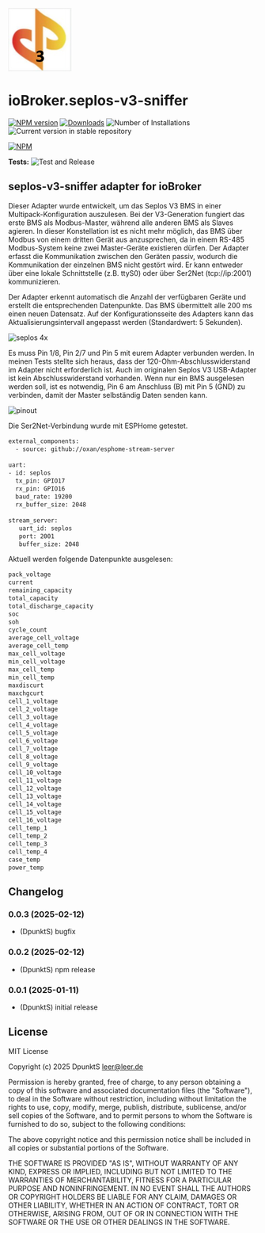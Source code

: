 ![Logo](admin/seplos-v3-sniffer.jpg)
# ioBroker.seplos-v3-sniffer

[![NPM version](https://img.shields.io/npm/v/iobroker.seplos-v3-sniffer.svg)](https://www.npmjs.com/package/iobroker.seplos-v3-sniffer)
[![Downloads](https://img.shields.io/npm/dm/iobroker.seplos-v3-sniffer.svg)](https://www.npmjs.com/package/iobroker.seplos-v3-sniffer)
![Number of Installations](https://iobroker.live/badges/seplos-v3-sniffer-installed.svg)
![Current version in stable repository](https://iobroker.live/badges/seplos-v3-sniffer-stable.svg)

[![NPM](https://nodei.co/npm/iobroker.seplos-v3-sniffer.png?downloads=true)](https://nodei.co/npm/iobroker.seplos-v3-sniffer/)

**Tests:** ![Test and Release](https://github.com/DpunktS/ioBroker.seplos-v3-sniffer/workflows/Test%20and%20Release/badge.svg)

## seplos-v3-sniffer adapter for ioBroker

Dieser Adapter wurde entwickelt, um das Seplos V3 BMS in einer Multipack-Konfiguration auszulesen. Bei der V3-Generation fungiert das erste BMS als Modbus-Master, während alle anderen BMS als Slaves agieren. In dieser Konstellation ist es nicht mehr möglich, das BMS über Modbus von einem dritten Gerät aus anzusprechen, da in einem RS-485 Modbus-System keine zwei Master-Geräte existieren dürfen. Der Adapter erfasst die Kommunikation zwischen den Geräten passiv, wodurch die Kommunikation der einzelnen BMS nicht gestört wird. Er kann entweder über eine lokale Schnittstelle (z.B. ttyS0) oder über Ser2Net (tcp://ip:2001) kommunizieren. 

Der Adapter erkennt automatisch die Anzahl der verfügbaren Geräte und erstellt die entsprechenden Datenpunkte. Das BMS übermittelt alle 200 ms einen neuen Datensatz. Auf der Konfigurationsseite des Adapters kann das Aktualisierungsintervall angepasst werden (Standardwert: 5 Sekunden).

![seplos 4x](https://github.com/user-attachments/assets/9d710287-069d-44b6-acda-e96764642a33)

Es muss Pin 1/8, Pin 2/7 und Pin 5 mit eurem Adapter verbunden werden. In meinen Tests stellte sich heraus, dass der 120-Ohm-Abschlusswiderstand im Adapter nicht erforderlich ist. Auch im originalen Seplos V3 USB-Adapter ist kein Abschlusswiderstand vorhanden. Wenn nur ein BMS ausgelesen werden soll, ist es notwendig, Pin 6 am Anschluss (B) mit Pin 5 (GND) zu verbinden, damit der Master selbständig Daten senden kann.

![pinout](https://github.com/user-attachments/assets/1c8ec271-d20f-4a5d-baf4-87e5a98fc35a)

Die Ser2Net-Verbindung wurde mit ESPHome getestet.
```
external_components:
  - source: github://oxan/esphome-stream-server

uart:
- id: seplos
  tx_pin: GPIO17
  rx_pin: GPIO16
  baud_rate: 19200
  rx_buffer_size: 2048

stream_server:
   uart_id: seplos
   port: 2001
   buffer_size: 2048
```

Aktuell werden folgende Datenpunkte ausgelesen:
```
pack_voltage
current
remaining_capacity
total_capacity
total_discharge_capacity
soc
soh
cycle_count
average_cell_voltage
average_cell_temp
max_cell_voltage
min_cell_voltage
max_cell_temp
min_cell_temp
maxdiscurt
maxchgcurt
cell_1_voltage
cell_2_voltage
cell_3_voltage
cell_4_voltage
cell_5_voltage
cell_6_voltage
cell_7_voltage
cell_8_voltage
cell_9_voltage
cell_10_voltage
cell_11_voltage
cell_12_voltage
cell_13_voltage
cell_14_voltage
cell_15_voltage
cell_16_voltage
cell_temp_1
cell_temp_2
cell_temp_3
cell_temp_4
case_temp
power_temp
```

## Changelog
<!--
	Placeholder for the next version (at the beginning of the line):
	### **WORK IN PROGRESS**
-->
### 0.0.3 (2025-02-12)
* (DpunktS) bugfix

### 0.0.2 (2025-02-12)
* (DpunktS) npm release

### 0.0.1 (2025-01-11)
* (DpunktS) initial release

## License
MIT License

Copyright (c) 2025 DpunktS <leer@leer.de>

Permission is hereby granted, free of charge, to any person obtaining a copy
of this software and associated documentation files (the "Software"), to deal
in the Software without restriction, including without limitation the rights
to use, copy, modify, merge, publish, distribute, sublicense, and/or sell
copies of the Software, and to permit persons to whom the Software is
furnished to do so, subject to the following conditions:

The above copyright notice and this permission notice shall be included in all
copies or substantial portions of the Software.

THE SOFTWARE IS PROVIDED "AS IS", WITHOUT WARRANTY OF ANY KIND, EXPRESS OR
IMPLIED, INCLUDING BUT NOT LIMITED TO THE WARRANTIES OF MERCHANTABILITY,
FITNESS FOR A PARTICULAR PURPOSE AND NONINFRINGEMENT. IN NO EVENT SHALL THE
AUTHORS OR COPYRIGHT HOLDERS BE LIABLE FOR ANY CLAIM, DAMAGES OR OTHER
LIABILITY, WHETHER IN AN ACTION OF CONTRACT, TORT OR OTHERWISE, ARISING FROM,
OUT OF OR IN CONNECTION WITH THE SOFTWARE OR THE USE OR OTHER DEALINGS IN THE
SOFTWARE.
